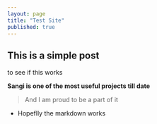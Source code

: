 ```yaml
---
layout: page
title: "Test Site"
published: true
---
```


## This is a simple post
to see if this works

**Sangi is one of the most useful projects till date**
> And I am proud to be a part of it

- Hopeflly the markdown works
